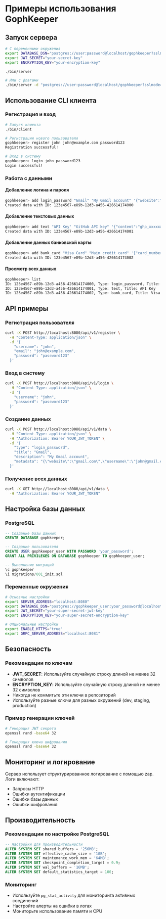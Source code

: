 # Примеры использования GophKeeper

## Запуск сервера

```bash
# С переменными окружения
export DATABASE_DSN="postgres://user:password@localhost/gophkeeper?sslmode=disable"
export JWT_SECRET="your-secret-key"
export ENCRYPTION_KEY="your-encryption-key"

./bin/server

# Или с флагами
./bin/server -d "postgres://user:password@localhost/gophkeeper?sslmode=disable" -jwt "your-secret-key" -enc "your-encryption-key"
```

## Использование CLI клиента

### Регистрация и вход

```bash
# Запуск клиента
./bin/client

# Регистрация нового пользователя
gophkeeper> register john john@example.com password123
Registration successful!

# Вход в систему
gophkeeper> login john password123
Login successful!
```

### Работа с данными

#### Добавление логина и пароля

```bash
gophkeeper> add login_password "Gmail" "My Gmail account" '{"website":"gmail.com","username":"john@gmail.com","password":"mypassword","notes":"Personal email"}'
Created data with ID: 123e4567-e89b-12d3-a456-426614174000
```

#### Добавление текстовых данных

```bash
gophkeeper> add text "API Key" "GitHub API key" '{"content":"ghp_xxxxxxxxxxxxxxxxxxxx","notes":"For GitHub API"}'
Created data with ID: 123e4567-e89b-12d3-a456-426614174001
```

#### Добавление данных банковской карты

```bash
gophkeeper> add bank_card "Visa Card" "Main credit card" '{"card_number":"4111111111111111","expiry_date":"12/25","cvv":"123","cardholder":"John Doe","bank":"Chase","notes":"Primary card"}'
Created data with ID: 123e4567-e89b-12d3-a456-426614174002
```

#### Просмотр всех данных

```bash
gophkeeper> list
ID: 123e4567-e89b-12d3-a456-426614174000, Type: login_password, Title: Gmail
ID: 123e4567-e89b-12d3-a456-426614174001, Type: text, Title: API Key
ID: 123e4567-e89b-12d3-a456-426614174002, Type: bank_card, Title: Visa Card
```

## API примеры

### Регистрация пользователя

```bash
curl -X POST http://localhost:8080/api/v1/register \
  -H "Content-Type: application/json" \
  -d '{
    "username": "john",
    "email": "john@example.com",
    "password": "password123"
  }'
```

### Вход в систему

```bash
curl -X POST http://localhost:8080/api/v1/login \
  -H "Content-Type: application/json" \
  -d '{
    "username": "john",
    "password": "password123"
  }'
```

### Создание данных

```bash
curl -X POST http://localhost:8080/api/v1/data \
  -H "Content-Type: application/json" \
  -H "Authorization: Bearer YOUR_JWT_TOKEN" \
  -d '{
    "type": "login_password",
    "title": "Gmail",
    "description": "My Gmail account",
    "metadata": "{\"website\":\"gmail.com\",\"username\":\"john@gmail.com\",\"password\":\"mypassword\"}"
  }'
```

### Получение всех данных

```bash
curl -X GET http://localhost:8080/api/v1/data \
  -H "Authorization: Bearer YOUR_JWT_TOKEN"
```

## Настройка базы данных

### PostgreSQL

```sql
-- Создание базы данных
CREATE DATABASE gophkeeper;

-- Создание пользователя
CREATE USER gophkeeper_user WITH PASSWORD 'your_password';
GRANT ALL PRIVILEGES ON DATABASE gophkeeper TO gophkeeper_user;

-- Выполнение миграций
\c gophkeeper
\i migrations/001_init.sql
```

### Переменные окружения

```bash
# Основные настройки
export SERVER_ADDRESS="localhost:8080"
export DATABASE_DSN="postgres://gophkeeper_user:your_password@localhost/gophkeeper?sslmode=disable"
export JWT_SECRET="your-super-secret-jwt-key"
export ENCRYPTION_KEY="your-super-secret-encryption-key"

# Опциональные настройки
export ENABLE_HTTPS="true"
export GRPC_SERVER_ADDRESS="localhost:8081"
```

## Безопасность

### Рекомендации по ключам

- **JWT_SECRET**: Используйте случайную строку длиной не менее 32 символов
- **ENCRYPTION_KEY**: Используйте случайную строку длиной не менее 32 символов
- Никогда не коммитьте эти ключи в репозиторий
- Используйте разные ключи для разных окружений (dev, staging, production)

### Пример генерации ключей

```bash
# Генерация JWT секрета
openssl rand -base64 32

# Генерация ключа шифрования
openssl rand -base64 32
```

## Мониторинг и логирование

Сервер использует структурированное логирование с помощью zap. Логи включают:

- Запросы HTTP
- Ошибки аутентификации
- Ошибки базы данных
- Ошибки шифрования

## Производительность

### Рекомендации по настройке PostgreSQL

```sql
-- Настройки для производительности
ALTER SYSTEM SET shared_buffers = '256MB';
ALTER SYSTEM SET effective_cache_size = '1GB';
ALTER SYSTEM SET maintenance_work_mem = '64MB';
ALTER SYSTEM SET checkpoint_completion_target = 0.9;
ALTER SYSTEM SET wal_buffers = '16MB';
ALTER SYSTEM SET default_statistics_target = 100;
```

### Мониторинг

- Используйте `pg_stat_activity` для мониторинга активных соединений
- Настройте алерты на ошибки в логах
- Мониторьте использование памяти и CPU

